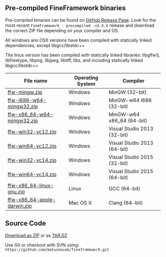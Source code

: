 Pre-compiled FineFramework binaries
-----------------------------------

Pre-compiled binaries can be found on [GitHub Release Page](https://github.com/matusnovak/fineframework/releases). Look for the most recent `FineFramework - precompiled -vX.X.X` release and download the correct ZIP file depending on your compiler and OS.

All windows ans OSX versions have been compiled with statically linked dependencies, except libgcc/libstdc++ 

The linux version has been compiled with statically linked libraries: libglfw3, libfreetype, libpng, libjpeg, libtiff, libz, and including statically linked libgcc/libstdc++

| File name | Operating System | Compiler |
|-----------|------------------|----------|
| [ffw-mingw.zip](https://github.com/matusnovak/fineframework/releases/download/v0.2.2/ffw-mingw.zip)                             | Windows  | MinGW (32-bit)              |
| [ffw-i686-w64-mingw32.zip](https://github.com/matusnovak/fineframework/releases/download/v0.2.2/ffw-i686-w64-mingw32.zip)       | Windows  | MinGW-w64 i686 (32-bit)     |
| [ffw-x86_64-w64-mingw32.zip](https://github.com/matusnovak/fineframework/releases/download/v0.2.2/ffw-x86_64-w64-mingw32.zip)   | Windows  | MinGW-w64 x86_64 (64-bit)   |
| [ffw-win32-vc12.zip](https://github.com/matusnovak/fineframework/releases/download/v0.2.2/ffw-win32-vc12.zip)                   | Windows  | Visual Studio 2013 (32-bit) |
| [ffw-win64-vc12.zip](https://github.com/matusnovak/fineframework/releases/download/v0.2.2/ffw-win64-vc12.zip)                   | Windows  | Visual Studio 2013 (64-bit) |
| [ffw-win32-vc14.zip](https://github.com/matusnovak/fineframework/releases/download/v0.2.2/ffw-win32-vc14.zip)                   | Windows  | Visual Studio 2015 (32-bit) |
| [ffw-win64-vc14.zip](https://github.com/matusnovak/fineframework/releases/download/v0.2.2/ffw-win64-vc14.zip)                   | Windows  | Visual Studio 2015 (64-bit) |
| [ffw-x86_64-linux-gnu.zip](https://github.com/matusnovak/fineframework/releases/download/v0.2.2/ffw-x86_64-linux-gnu.zip)       | Linux    | GCC (64-bit)                |
| [ffw-x86_64-apple-darwin.zip](https://github.com/matusnovak/fineframework/releases/download/v0.2.2/ffw-x86_64-apple-darwin.zip) | Mac OS X | Clang (64-bit)              |

Source Code
-----------

[Download as ZIP](https://github.com/matusnovak/fineframework/archive/master.zip) or as [TAR.GZ](https://github.com/matusnovak/fineframework/archive/master.tar.gz)

Use Git or checkout with SVN using: `https://github.com/matusnovak/fineframework.git`
